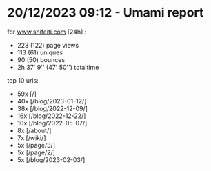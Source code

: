 # 20/12/2023 09:12 - Umami report
for www.shifeiti.com [24h] :

 - 223 (122) page views
 - 113 (61) uniques
 - 90 (50) bounces
 - 2h 37' 9'' (47' 50'') totaltime


top 10 urls:
 - 59x [/]
 - 40x [/blog/2023-01-12/]
 - 38x [/blog/2022-12-09/]
 - 16x [/blog/2022-12-22/]
 - 10x [/blog/2022-05-07/]
 - 8x [/about/]
 - 7x [/wiki/]
 - 5x [/page/3/]
 - 5x [/page/2/]
 - 5x [/blog/2023-02-03/]



